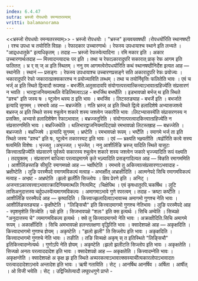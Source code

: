 ```yaml
---
index: 6.4.47
sutra: भ्रस्जो रोपधयोः रमन्यतरस्याम्‌
vritti: balamanorama
---
```


<<भ्रस्जो रोपधयोः रमन्यतरस्याम्>> - भ्रस्जो रोपधयोः । "भ्रस्ज" इत्यवयवषष्ठी ।रोपधयो॑रिति स्थानषष्टी । रश्च उपधा च तयोरिति विग्रहः । रेफादकार उच्चारणार्थः । रेफस्य उपधायाश्च स्थाने इति लभ्यते । "आद्र्धधातुके" इत्यधिकृतम् । तदाह  —  भ्रस्जो रेफस्येत्यादिना । रमि मकार इति । अकार उच्चारणार्थःतदाह  —  मित्त्वादन्त्यादचः पर इति । तथा च रेफाऽकारादुपरि सकारात् प्राक् रेफ आगम इति फलितत् । भ्र र् स् ज् अ इति स्थितम् । ननु रम आगमत्वेरोपधयो॑रिति कथं स्थानषष्ठीनिर्देश इत्यत आह —  स्थानेति । स्थानं  —  प्रसङ्गः । रेफस्य उपधायाश्च उच्चारणप्रसङ्गे सति अकारादुपरि रेफः प्रयोज्यः । भकारादुपरि रेफो जकारात्प्राक्सकारश्च न प्रयोज्याविति लब्धम् । तथा च तयोर्निवृत्तिः फलितेति भावः । एवं च भर्ज् अ इति स्थिते द्वित्वादौ रूपमाह - बभर्जेति.अतुसादावपि संयोगात्परत्वात्कित्त्वाऽभावात्ग्रहिज्ये॑ति संप्रसारणं न भवति । भारद्वाजनियमात्थलि वेडितिमत्वाऽ‌ऽह - बभर्जिथ बभर्ष्ठेति । इडभावपक्षे बर्भज् थ इति स्थिते "व्रश्च" इति जस्य षः । ष्टुत्वेन थस्य ठ इति भावः । बभर्जिव । लिटस्तङ्याह - बभर्जे इति । बभर्जाते इत्यादि सुगमम् । रमभावे आह  —  बभ्रज्जेति । णलि भ्रस्ज् अ इति स्थिते द्वित्वे हलादिशेषे अभ्यासजश्त्वे बभ्रस्ज् अ इति स्थिते सस्य श्चुत्वेन शकारे शस्य जश्त्वेन जकारैति भावः ।लिटभ्यासस्ये॑ति संप्रासरणस्य न प्रसक्तिः, अभ्यासे हलादिशेषेण रेफाऽभावात् । बभ्रज्जतुरिति । संयोगात्परत्वादकित्त्वात्ग्रहिज्ये॑ति न संप्रसारणमिति भावः । बभ्रज्जिथेति । थलिभारद्वाजनियमादिट्पक्षे रमभावपक्षे लिटस्तह्राह —  बभ्रज्जेति । बभ्रज्जाते । बभ्रज्जिषे । इत्यादि सुगमम् । भ्रष्टेति । रमभावपक्षे रूपम् । भर्ष्टेति । रमागमे भर्ज् ता इति स्थिते जस्य "व्रश्च" इति षः, ष्टुत्वेन तकारस्यट इति भावः । एवं  —  भ्रक्ष्यति भक्ष्र्यतीति ।षढो॑रिति कत्वे सस्य षत्वमिति विशेषः । भृज्जतु ।अभृज्जत् । भृज्जेत् । ननु आशीर्लिङि भ्रस्ज् यादिति स्थिते यासुटः कित्त्वात्ग्रहिज्ये॑ति संप्रसारणे पूर्वरूपे सकारस्य श्चुत्वेन शकारे शस्य जश्त्वेन जकारे भृज्ज्यादिति रूपं वक्ष्यति । तदयुक्तम् । संप्रसारणं बाधित्वा परत्वाद्रमागमे कृते भज्र्यादिति प्रसङ्गादित्यत आह —  क्ङिति रमागममिति । आशीर्लिङस्तङि सीयुटि रमागमपक्षे आह —  भर्क्षीष्टेति । रमभावे तु अकित्त्वात्संप्रसारणाऽभवादाह - भ्रक्षीष्टेति । लुङि परस्मैपदे रमागमविकल्पं मत्वाह - अभार्क्षीत् अभ्राक्षीदिति । आत्मनेपदे सिचि रमागमविकल्पं मत्वाह - अभष्र्ट - अभ्रष्टेति ।झलो झली॑ति सिज्लोपः । क्षिप प्रेरणे इति । अनिट् । अजन्ताऽकारवत्त्वाऽभावात्क्रादिनियमात्थलि नित्यमिट् ।चिक्षेपिथ । एवं कृषधातुरपि.चकर्षिथ । लुटि तासिअनुदात्तस्य चर्दुपधस्ये॑त्यमागमविकल्पः । अमागमाऽभावे गुणे रपरत्वम् । तदाह - क्रष्टा कर्ष्टेति । आशीर्लिङि परस्मैपदे आह  —  कृष्यादिति । कित्त्वाज्झलादित्वाऽभावाच्च अमागमो गुणश्च नेति भावः । आशीर्लिङस्तङ्याह - कृक्षीष्टेति । "लिङ्सिचौ" इति कित्त्वादमागमो गुणश्च नेतिभावः । लुङि परस्मैपदे आह - स्पृशमृशेति सिज्वेति । पक्षे इति । सिजभावपक्षे "शलः" इति क्स इत्यर्थः । सिचि अम्वेति । सिच्पक्षे "अनुदात्तस्य चे" त्यमागमविकल्प इत्यर्थः । क्से तु कित्त्वादमागमो नेति भावः । अक्राक्षीदिति.सिचि अमागमे रूपम् । अकार्क्षीदिति । सिचि अमभावपक्षे हलन्तलक्षणा वृद्धिरिति भावः । क्सादेशपक्षे आह —  अकृक्षदिति । कित्त्वादभागमो गुणश्च ज्ञेयम् । अकृष्टेति । "झलो झली" ति सिज्लोप इति भावः । अकृक्षदिति । कित्त्वादभागमो गुणश्चे नेति भावः । तङीति । तङि सिच्पक्षे अकृष् स् त इतिस्थिते "लिङ्सिचौ" इतिकित्त्वादम्नेत्यर्थः । गुणोऽपि नेति ज्ञेयम् । अकृष्टेति ।झलो झलीटति सिज्लोप इति भावः । अकृक्षतेति । सिज्पक्षे अनतः परत्वाददादेश इति भावः । क्सादेशपक्षे आह —  अकृक्षतेति । कित्त्वादम्नेति भावः । अकृक्षन्तेति । क्सादेशपक्षे अ कृक्ष झ इति स्थिते अच्परकत्वाऽभावात्क्सस्याची॑त्यकारलोपाऽभावादतः परत्वाददादेशाऽभावे अन्तादेश इति भावः । ऋषी गताविति । सेट् । आनर्षिथ आनर्षिव । अर्षिता । आर्षीत् । ओ विजी भयेति । सेट् । उद्विजितेत्यादौ लघूपधगुणे प्राप्ते -